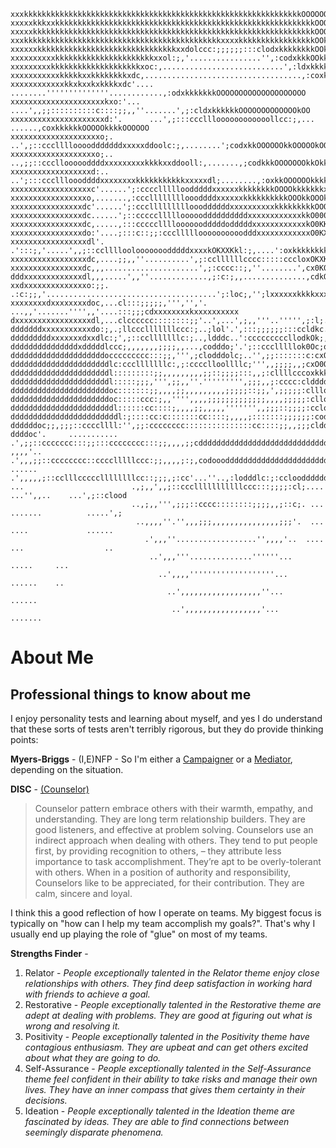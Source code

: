 ```ascii
xxxkkkkkkkkkkkkkkkkkkkkkkkkkkkkkkkkkkkkkkkkkkkkkkkkkkkkkkkkkkkkkkOOOOOOOOOOOOOOOOOOOOOOOOOOOOOOOOOOO
xxxxxkkkxxkkkkkkkkkkkkkkkkkkkkkkkkkkkkkkkkkkkkkkkkkkkkkkkkkkkkkkkkkkOOOkOOOOOOOOOOOOOOOOOOOOOOOOOOOO
xxxxxkkkkkkkkkkkkkkkkkkkkkkkkkkkkkkkkkkkkkkkkkkkkkkkkkkkkkkkkkkkkkkkOOOOOOOOOOOOOOOOOOOOOOOOOOOOOOOO
xxxkkkkkkkkkkkkkkkkkkkkkkkkkkkkkkkkkkkkkkkkkkkkxxxxkkkkkkkkkkkkkkkkkOOkkOOOOOOOOOOOOOOOOOOOOOOOOOOOO
xxxxxxkkkkkkkkkkkkkkkkkkkkkkkkkkkkkkkxxdolccc:;;;;;;:::clodxkkkkkkkkOOkkOOOOOOOOOOOOOOOOOOOOOOOOOOOO
xxxxxxxxxxkkkkkkkkkkkkkkkkkkkkkkxxol:;,'................'',:codxkkkOOkkkOOOOOOOOOOOOOOOOOOOOOOOOOOOO
xxxxxxxxxkkkkkkkkkkkkkkkkkkkkxoc:,...........................',:ldxkkkkkkkkkOOOOOOOOOOOOOOOOOOOOOOOO
xxxxxxxxxxxkkkkkxxkkkkkkkkxdc,...................................,:coxkkkkOkkkOOOOOOOOOOOOOOOOOOOOOO
xxxxxxxxxxxxkkxkxxkxkkkkxdc'....  ........''''''''''''''............,:odxkkkkkkkOOOOOOOOOOOOOOOOOOOO
xxxxxxxxxxxxxxxxxxxxxkxo:'...    ....',,;;::::::::::c::::;;,,''.......',;:cldxkkkkkkOOOOOOOOOOOOOkOO
xxxxxxxxxxxxxxxxxxxxxd:'.      ...',;:::cccllloooooooooooollcc:;,... ......,coxkkkkkkOOOOOkkkkOOOOOO
xxxxxxxxxxxxxxxxxxxxo;.      ..',;::ccclllloooodddddddxxxxxddoolc:;,........';codxkkOOOOOOkkOOOOOkOO
xxxxxxxxxxxxxxxxxxxo;..    ..,;;::ccclloooooddddxxxxxxxxxkkkkxxddooll:,.......,;codkkkOOOOOOOkkOkkkO
xxxxxxxxxxxxxxxxxxd:..   ..';:::cccllloooddddxxxxxxxxkkkkkkkkkkkxxxxxdl;........,:oxkkOOOOOOkkkkkkkk
xxxxxxxxxxxxxxxxxxc'......';:ccccllllloodddddxxxxxxkkkkkkkkOOOOkkkkkkkxl;........,:oxkkkkkkkkkkkkkkk
xxxxxxxxxxxxxxxxxo,.......,:ccclllllllloooddddxxxxxxkkkkkkkkkkOOOkkOOOkdc;.......':oxkkkkkkkkkkkkkkk
xxxxxxxxxxxxxxxxdc'......';:cccllllllllloooddddddxxxxxxxxxxkkkkkkkkkOOOkdc;.......;lxkkkkkkkkkkkkkkk
xxxxxxxxxxxxxxxxdc......';::cccccllllloooooddddddddddxxxxxxxxxxxxkkO000Oko:'......,lxkkkkkkkkkkkkkkk
xxxxxxxxxxxxxxxxdc,.....,:::ccccclllloooooodddddodddddxxxxxxxxxxxxkO0KKKOd:,......,cdkkkkkkkkkkkkkkk
xxxxxxxxxxxxxxxxdo:'....;:::c::;;:cccllllloooooooooodddxxxxxxxxxxxxO0KXXOo:;,.....;oxkkkkkkkkkkkkkkk
xxxxxxxxxxxxxxxxxdl'. .':::;,'.....',,;::cclllloolooooooodddddxxxxkOKXXKkl:;,....':oxkkkkkkkkkkkkkkk
xxxxxxxxxxxxxxxxxdc,....;;,,''..........',;:ccllllllcccc:::::cccloxOKXK0koc;'...',cdxkkkkkkkkkkkkkkk
xxxxxxxxxxxxxxxxdc,,,.....................',;:cccc::;,''........',cx0K00Oxo:,'',;:oxkkkkkkkkkkkxxkkk
dddxxxxxxxxxxxxxdl,,,.....',,''.............,;:c:;,,..............,cdkOO0Oo:,,,;:oxxxkxkkkkkxxxxxxxx
xxdxxxxxxxxxxxxxxo:;;. .:c:;;,'......................................';:loc;,'';lxxxxxxkkkkxxxxxxxxx
xxxxxxxxdxxxxxxxxdoc,...cl:::;;;;;,''','','.     ...,,'.......'''',,'....:::;;;cdxxxxxxxxkxxxxxxxxxx
dxxxxxxxxxxxxxxxxxdl,...clcccccc::::::::;;'..',...',;,,'''..''''',;:l;..cxl;:c:,:dxxxxxxxxxxxxxxxxxx
dddddddxxxxxxxxxxxdo:;,.;llccclllllllccc:;..;lol'.',:::;;;;;;:::ccldkc.:kOo:cll;:dxxxxxxxxxxxxxxxxxx
dddddddddxxxxxxxdxxdlc:;',;::cclllllllc:;..,ldddc..':cccccccccllodkOk;,dOkl;;loloxxxxxxxxxxxxxxxxxxx
dddddddddddddddxdddddlccc;,,,,,,,;;;;,,...,codddo;'.';::ccclllllok0Oc;oOOko,,codxxxxxxxxxxxxxxxxxxxx
dddddddddddddddddddddoccccccccc:::;;,''',;clodddolc;..'',;;:::::::c:cxOOOxoc:lxxxxxxxxxxxxxxxxxxxxxx
ddddddddddddddddddddddlc:ccclllllllc:,;:cccclloollllc;''',,;;;;,,;cxO0OOkdooodxxxxxxxxxxxxxxxxxxxxxx
ddddddddddddddddddddddl:::::::::;;,,,,,,,,,;;::;;;;:::,,;:cllllcccoxkkkkxddddxxxxxxxxxxxxxxxxxxxxxxx
ddddddddddddddddddddddl:::::;;;,''',;;,,''.''''''''',;;;,,;:cccc:cldddddddkxxxxxxxxxxxxxxxxxxxxxxxxx
ddddddddddddddddddddddoc:::::::;;,,,,;;,,,,,,,,,;;;;;::;;,',;;;;;:cllloooodxxxxxxxxxxxxxxxxxxxxxxxxx
ddddddddddddddddddddddoc:::::ccc:;,,'''',,,,;;;;;;;;;;;;;,,,,;;;;;:cllodddxxxxxxxxxxxxxxxxxxxxxxxxxx
dddddddddddddddddddddddl::::::cc::::;,,,,;;,,,,,''''''',,;;;::;;;;:cclodxxxxxxxxxxxxxxxxxxxxxxxxxxxx
ddddddddddddddddddddddddl:;::::cc:c:::::::cc::::;,,,,;:::::::;;;;;;:coddddddxxxxxxxxxxxdddxxxxxxxxxx
ddddddoc;;,;;;::ccccllll:'',;;:cccccccc:::::::::::::::cc::::;;,,;;;clddddddddxxxxxxxxddddddddddddddd
ddddoc'.     ...........  .',;;::ccccccc:::;;:::cccccccc:::;;,,,,;;cdddddddddddddddddddddddddddddddd
,,,,'..                   .',,,;;::cccccccc::cccclllllccc:;;,,,,;:;,codooodddddddddddddddddddddddddd
......                    .',,,,,;::cclllcccccllllllllcc::;;;,;:cc'...''..,:lodddlc:;:cclooddddddddd
...                        .,;,,',,;::ccclllllllllllccc:::;;;;:cl;....    ...'',,..    ...',;::clood
                           ..,;,,''',;;;::cccc::::::::;;;;,,;::c;. ...     .......          .....',;
                            ..,,,,''.'',,,;;;,,,,,,,,,,,,,,,;;;'.  ...       ....             ......
                              .',,,''..................'',,,,'..  ....       ...                  ..
                               ..',,,'''..............''''''...   .....     ...
                                 ..',,,,'''''''''''''''''''...    ......    ..
                                   ..',,,,,,,,,,,,,,,,,,''...     ......
                                    ..',,,,,,,,,,,,,,,,,'...      .......
```
# About Me
## Professional things to know about me

I enjoy personality tests and learning about myself, and yes I do understand that these sorts of tests aren't terribly rigorous, but they do provide thinking points:

**Myers-Briggs** - (I,E)NFP - So I'm either a [Campaigner](https://www.16personalities.com/enfp-personality) or a [Mediator](https://www.16personalities.com/infp-personality), depending on the situation.

**DISC** - [(Counselor)](https://www.discprofiles4u.com/blog/2012/disc-classic-profile-counselor-pattern-8-of-16/)
> Counselor pattern embrace others with their warmth, empathy, and understanding. They are long term relationship builders.  They are good listeners, and effective at problem solving. Counselors use an indirect approach when dealing with others.  They tend to put people first, by providing recognition to others, – they attribute less importance to task accomplishment.  They’re apt to be overly-tolerant with others. When in a position of authority and responsibility, Counselors like to be appreciated, for their contribution. They are calm, sincere and loyal.

I think this a good reflection of how I operate on teams. My biggest focus is typically on "how can I help my team accomplish my goals?". That's why I usually end up playing the role of "glue" on most of my teams. 


**Strengths Finder** -
  1. Relator - _People exceptionally talented in the Relator theme enjoy close relationships with others. They find deep satisfaction in working hard with friends to achieve a goal._
  2. Restorative -  _People exceptionally talented in the Restorative theme are adept at dealing with problems. They are good at figuring out what is wrong and resolving it._
  3. Positivity - _People exceptionally talented in the Positivity theme have contagious enthusiasm. They are upbeat and can get others excited about what they are going to do._
  4. Self-Assurance - _People exceptionally talented in the Self-Assurance theme feel confident in their ability to take risks and manage their own lives. They have an inner compass that gives them certainty in their decisions._
  5. Ideation - _People exceptionally talented in the Ideation theme are fascinated by ideas. They are able to find connections between seemingly disparate phenomena._
